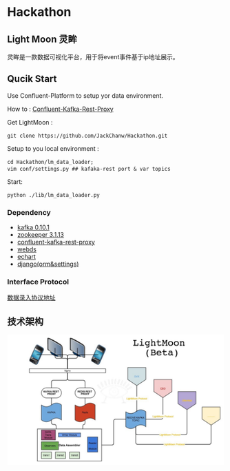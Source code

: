 # Hackathon

## Light Moon 灵眸

灵眸是一款数据可视化平台，用于将event事件基于ip地址展示。


## Qucik Start

Use Confluent-Platform to setup yor data environment.

How to :
[Confluent-Kafka-Rest-Proxy](http://docs.confluent.io/3.1.1/kafka-rest/docs/index.html)

Get LightMoon :

```
git clone https://github.com/JackChanw/Hackathon.git
```

Setup to you local environment :

```
cd Hackathon/lm_data_loader;
vim conf/settings.py ## kafaka-rest port & var topics

```

Start:

```
python ./lib/lm_data_loader.py

```



### Dependency

- [kafka 0.10.1](http://kafka.apache.org/)
- [zookeeper 3.1.13](http://zookeeper.apache.org/)
- [confluent-kafka-rest-proxy](https://www.confluent.io/)
- [webds](http://webd.is/)
- [echart](http://echarts.baidu.com/)
- [django(orm&settings)](https://www.djangoproject.com/)



### Interface Protocol

[数据录入协议地址](https://github.com/JackChanw/Hackathon/blob/master/NeedAndDesign/v0.2/dataProtocol.md)


## 技术架构

![架构图](NeedAndDesign/LightMoon.jpg)


